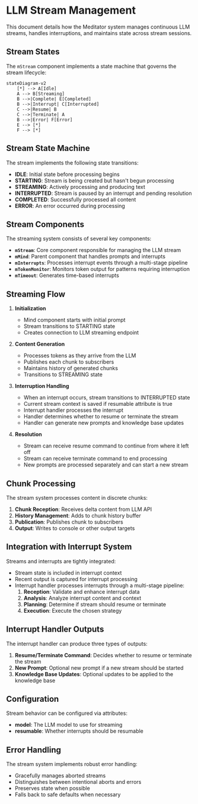 # LLM Stream Management

This document details how the Meditator system manages continuous LLM streams, handles interruptions, and maintains state across stream sessions.

## Stream States

The `mStream` component implements a state machine that governs the stream lifecycle:

```mermaid
stateDiagram-v2
    [*] --> A[Idle]
    A --> B[Streaming]
    B -->|Complete| E[Completed]
    B -->|Interrupt| C[Interrupted]
    C -->|Resume| B
    C -->|Terminate| A
    B -->|Error| F[Error]
    E --> [*]
    F --> [*]
```

## Stream State Machine

The stream implements the following state transitions:

- **IDLE**: Initial state before processing begins
- **STARTING**: Stream is being created but hasn't begun processing
- **STREAMING**: Actively processing and producing text
- **INTERRUPTED**: Stream is paused by an interrupt and pending resolution
- **COMPLETED**: Successfully processed all content
- **ERROR**: An error occurred during processing

## Stream Components

The streaming system consists of several key components:

- **`mStream`**: Core component responsible for managing the LLM stream
- **`mMind`**: Parent component that handles prompts and interrupts
- **`mInterrupts`**: Processes interrupt events through a multi-stage pipeline
- **`mTokenMonitor`**: Monitors token output for patterns requiring interruption
- **`mTimeout`**: Generates time-based interrupts

## Streaming Flow

1. **Initialization**
   - Mind component starts with initial prompt
   - Stream transitions to STARTING state
   - Creates connection to LLM streaming endpoint

2. **Content Generation**
   - Processes tokens as they arrive from the LLM
   - Publishes each chunk to subscribers
   - Maintains history of generated chunks
   - Transitions to STREAMING state

3. **Interruption Handling**
   - When an interrupt occurs, stream transitions to INTERRUPTED state
   - Current stream context is saved if resumable attribute is true
   - Interrupt handler processes the interrupt
   - Handler determines whether to resume or terminate the stream
   - Handler can generate new prompts and knowledge base updates

4. **Resolution**
   - Stream can receive resume command to continue from where it left off
   - Stream can receive terminate command to end processing
   - New prompts are processed separately and can start a new stream

## Chunk Processing

The stream system processes content in discrete chunks:

1. **Chunk Reception**: Receives delta content from LLM API
2. **History Management**: Adds to chunk history buffer
3. **Publication**: Publishes chunk to subscribers
4. **Output**: Writes to console or other output targets

## Integration with Interrupt System

Streams and interrupts are tightly integrated:

- Stream state is included in interrupt context
- Recent output is captured for interrupt processing
- Interrupt handler processes interrupts through a multi-stage pipeline:
  1. **Reception**: Validate and enhance interrupt data
  2. **Analysis**: Analyze interrupt content and context
  3. **Planning**: Determine if stream should resume or terminate
  4. **Execution**: Execute the chosen strategy

## Interrupt Handler Outputs

The interrupt handler can produce three types of outputs:

1. **Resume/Terminate Command**: Decides whether to resume or terminate the stream
2. **New Prompt**: Optional new prompt if a new stream should be started
3. **Knowledge Base Updates**: Optional updates to be applied to the knowledge base

## Configuration

Stream behavior can be configured via attributes:
- **model**: The LLM model to use for streaming
- **resumable**: Whether interrupts should be resumable

## Error Handling

The stream system implements robust error handling:
- Gracefully manages aborted streams
- Distinguishes between intentional aborts and errors
- Preserves state when possible
- Falls back to safe defaults when necessary
